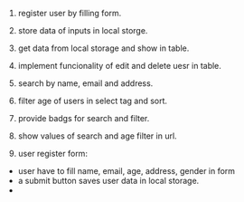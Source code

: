 1. register user by filling form.
2. store data of inputs in local storge.
3. get data from local storage and show in table.
4. implement funcionality of edit and delete uesr in table.
5. search by name, email and address.
6. filter age of users in select tag and sort.
7. provide badgs for search and filter.
8. show values of search and age filter in url.


1. user register form:
* user have to fill name, email, age, address, gender in form
* a submit button saves user data in local storage.
* 
